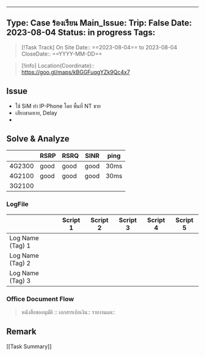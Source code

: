 
---
Type: Case ร้องเรียน
Main_Issue: 
Trip: False
Date: 2023-08-04
Status:  in progress
Tags: 
---

>[!Task Track]
>On Site Date::   ==2023-08-04==  to 2023-08-04
>CloseDate::   ==YYYY-MM-DD==

>[!info]
>Location(Coordinate)::  https://goo.gl/maps/kBGGFuqgYZk9Qc4x7

## Issue
- ใช้  SiM ทำ IP-Phone โดย พื้นที่  NT ขาย
- เสียงขาดหาย, Delay
- 


## Solve & Analyze

  
|        | RSRP | RSRQ | SINR | ping |
| ------ | ---- | ---- | ---- | ---- |
| 4G2300 | good | good | good | 30ms |
| 4G2100 | good | good | good | 30ms |
| 3G2100 |      |      |      |      | 




### LogFile

|                  | Script 1 | Script 2 | Script 3 | Script 4 | Script 5 |
| ---------------- | -------- | -------- | -------- | -------- | -------- |
| Log Name (Tag) 1 |          |          |          |          |          |
| Log Name (Tag) 2 |          |          |          |          |          |
| Log Name (Tag) 3 |          |          |          |          |          |


### Office Document Flow
>หนังสือขออนุมัติ :: 
>เอกสารเบิกเงิน::
>รายงานผล::

## Remark





[[Task Summary]]




